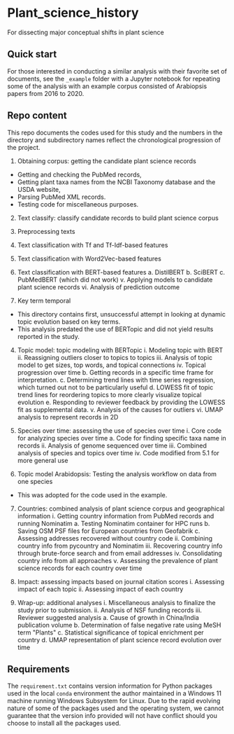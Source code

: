 # Plant_science_history
 For dissecting major conceptual shifts in plant science

## Quick start

For those interested in conducting a similar analysis with their favorite set of documents, see the `_example` folder with a Jupyter notebook for repeating some of the analysis with an example corpus consisted of Arabiopsis papers from 2016 to 2020.

## Repo content

This repo documents the codes used for this study and the numbers in the directory and subdirectory names reflect the chronological progression of the project.

1. Obtaining corpus: getting the candidate plant science records
  - Getting and checking the PubMed records,
  - Getting plant taxa names from the NCBI Taxonomy database and the USDA website,
  - Parsing PubMed XML records.
  - Testing code for miscellaneous purposes.

2. Text classify: classify candidate records to build plant science corpus
  1. Preprocessing texts
  2. Text classification with Tf and Tf-Idf-based features
  3. Text classification with Word2Vec-based features
  4. Text classification with BERT-based features
    a. DistilBERT
    b. SciBERT
    c. PubMedBERT (which did not work)
  v. Applying models to candidate plant science records
  vi. Analysis of prediction outcome

3. Key term temporal
  - This directory contains first, unsuccessful attempt in looking at dynamic topic evolution based on key terms. 
  - This analysis predated the use of BERTopic and did not yield results reported in the study.

4. Topic model: topic modeling with BERTopic
  i. Modeling topic with BERT
  ii. Reassigning outliers closer to topics to topics
  iii. Analysis of topic model to get sizes, top words, and topical connections
  iv. Topical progression over time
    b. Getting records in a specific time frame for interpretation.
    c. Determining trend lines with time series regression, which turned out not to be particularly useful
    d. LOWESS fit of topic trend lines for reordering topics to more clearly visualize topical evolution
    e. Responding to reviewer feedback by providing the LOWESS fit as supplemental data.
  v. Analysis of the causes for outliers
  vi. UMAP analysis to represent records in 2D

5. Species over time: assessing the use of species over time
  i. Core code for analyzing species over time
    a. Code for finding specific taxa name in records
  ii. Analysis of genome sequenced over time
  iii. Combined analysis of species and topics over time
  iv. Code modified from 5.1 for more general use

6. Topic model Arabidopsis: Testing the analysis workflow on data from one species
  - This was adopted for the code used in the example.

7. Countries: combined analysis of plant science corpus and geographical information
  i. Getting country information from PubMed records and running Nominatim
    a. Testing Nominatim container for HPC runs
    b. Saving OSM PSF files for European countries from Geofabrik
    c. Assessing addresses recovered without country code
  ii. Combining country info from pycountry and Nominatim
  iii. Recovering country info through brute-force search and from email addresses
  iv. Consolidating country info from all approaches
  v. Assessing the prevalence of plant science records for each country over time

8. Impact: assessing impacts based on journal citation scores
  i. Assessing impact of each topic
  ii. Assessing impact of each country

9. Wrap-up: additional analyses
  i. Miscellaneous analysis to finalize the study prior to submission.
  ii. Analysis of NSF funding records 
  iii. Reviewer suggested analysis 
    a. Cause of growth in China/India publication volume 
    b. Determination of false negative rate using MeSH term "Plants"
    c. Statistical significance of topical enrichment per country
    d. UMAP representation of plant science record evolution over time

## Requirements

The `requirement.txt` contains version information for Python packages used in the local `conda` environment the author maintained in a Windows 11 machine running Windows Subsystem for Linux. Due to the rapid evolving nature of some of the packages used and the operating system, we cannot guarantee that the version info provided will not have conflict should you choose to install all the packages used. 
